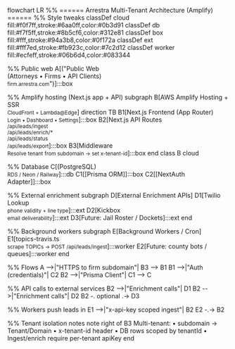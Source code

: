 flowchart LR
  %% ====== Arrestra Multi-Tenant Architecture (Amplify) ======
  %% Style tweaks
  classDef cloud fill:#f0f7ff,stroke:#6aa0ff,color:#0b3d91
  classDef db fill:#f7f5ff,stroke:#8b5cf6,color:#312e81
  classDef box fill:#fff,stroke:#94a3b8,color:#0f172a
  classDef ext fill:#fff7ed,stroke:#fb923c,color:#7c2d12
  classDef worker fill:#ecfeff,stroke:#06b6d4,color:#083344

  %% Public web
  A[("Public Web<br/>(Attorneys • Firms • API Clients)<br/><small>firm.arrestra.com</small>")]:::box

  %% Amplify hosting (Next.js app + API)
  subgraph B[AWS Amplify Hosting + SSR<br/><small>CloudFront + Lambda@Edge</small>]
    direction TB
    B1[Next.js Frontend (App Router)<br/><small>Login • Dashboard • Settings</small>]:::box
    B2[Next.js API Routes<br/><small>/api/leads/ingest<br/>/api/leads/enrich/*<br/>/api/leads/status<br/>/api/leads/export</small>]:::box
    B3[Middleware<br/><small>Resolve tenant from subdomain → set x-tenant-id</small>]:::box
  end
  class B cloud

  %% Database
  C[(PostgreSQL)<br/><small>RDS / Neon / Railway</small>]:::db
  C1[[Prisma ORM]]:::box
  C2[[NextAuth Adapter]]:::box

  %% External enrichment
  subgraph D[External Enrichment APIs]
    D1[Twilio Lookup<br/><small>phone validity + line type</small>]:::ext
    D2[Kickbox<br/><small>email deliverability</small>]:::ext
    D3[Future: Jail Roster / Dockets]:::ext
  end

  %% Background workers
  subgraph E[Background Workers / Cron]
    E1[topics-travis.ts<br/><small>scrape TOPICs → POST /api/leads/ingest</small>]:::worker
    E2[Future: county bots / queues]:::worker
  end

  %% Flows
  A -->|"HTTPS to firm subdomain"| B3 --> B1
  B1 -->|"Auth (credentials)"| C2
  B2 -->|"Prisma Client"| C1 --> C

  %% API calls to external services
  B2 -->|"Enrichment calls"| D1
  B2 -->|"Enrichment calls"| D2
  B2 -. optional .-> D3

  %% Workers push leads in
  E1 -->|"x-api-key scoped ingest"| B2
  E2 -.-> B2

  %% Tenant isolation notes
  note right of B3
    Multi-tenant:
    • subdomain → Tenant/Domain
    • x-tenant-id header
    • DB rows scoped by tenantId
    • Ingest/enrich require per-tenant apiKey
  end
